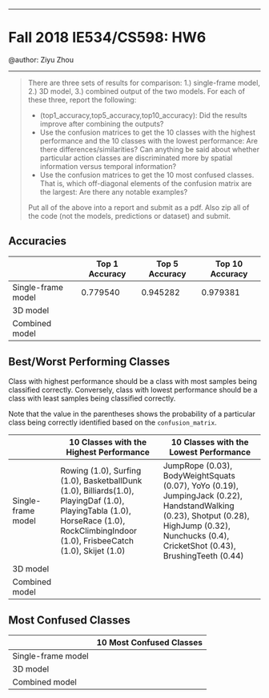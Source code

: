 ------
# Fall 2018 IE534/CS598:  HW6

@author: Ziyu Zhou

------


>There are three sets of results for comparison: 1.) single-frame model, 2.) 3D model, 3.) combined output of the two models. For each of these three, report the following:
>
>- (top1_accuracy,top5_accuracy,top10_accuracy): Did the results improve after combining the outputs?
>- Use the confusion matrices to get the 10 classes with the highest performance and the 10 classes with the lowest performance: Are there differences/similarities? Can anything be said about whether particular action classes are discriminated more by spatial information versus temporal information?
>- Use the confusion matrices to get the 10 most confused classes. That is, which off-diagonal elements of the confusion matrix are the largest: Are there any notable examples?
>
>Put all of the above into a report and submit as a pdf. Also zip all of the code (not the models, predictions or dataset) and submit.

## Accuracies

|                    | Top 1 Accuracy | Top 5 Accuracy | Top 10 Accuracy |
| ------------------ | -------------- | -------------- | --------------- |
| Single-frame model | 0.779540       | 0.945282       | 0.979381        |
| 3D model           |                |                |                 |
| Combined model     |                |                |                 |



## Best/Worst Performing Classes

Class with highest performance should be a class with most samples being classified correctly. Conversely, class with lowest performance should be a class with least samples being classified correctly.

Note that the value in the parentheses shows the probability of a particular class being correctly identified based on the `confusion_matrix`.

|                    | 10 Classes with the Highest Performance                      | 10 Classes with the Lowest Performance                       |
| ------------------ | ------------------------------------------------------------ | ------------------------------------------------------------ |
| Single-frame model | Rowing (1.0),  Surfing (1.0), BasketballDunk (1.0), Billiards(1.0), PlayingDaf (1.0), PlayingTabla (1.0), HorseRace (1.0), RockClimbingIndoor (1.0), FrisbeeCatch (1.0), Skijet (1.0) | JumpRope (0.03), BodyWeightSquats (0.07), YoYo (0.19), JumpingJack (0.22), HandstandWalking (0.23), Shotput (0.28), HighJump (0.32), Nunchucks (0.4), CricketShot (0.43), BrushingTeeth (0.44) |
| 3D model           |                                                              |                                                              |
| Combined model     |                                                              |                                                              |



## Most Confused Classes

|                    | 10 Most Confused Classes |
| ------------------ | ------------------------ |
| Single-frame model |                          |
| 3D model           |                          |
| Combined model     |                          |

